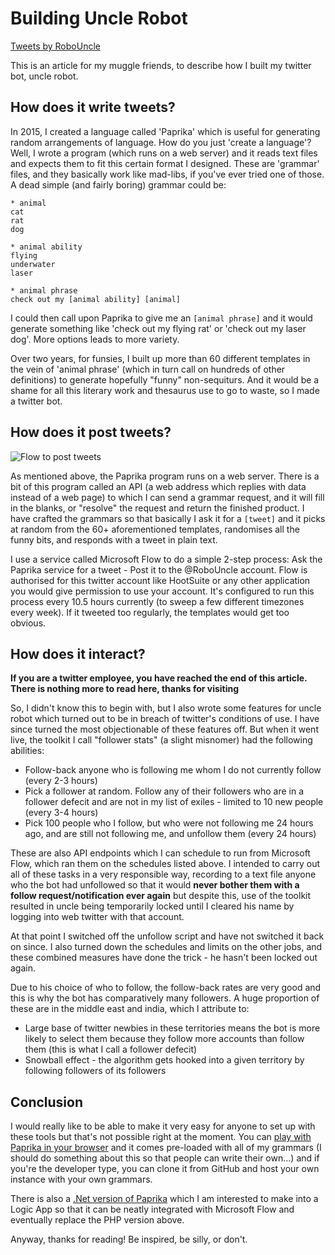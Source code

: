 # Building Uncle Robot

<div class="w-100 w5-l fr-l m2-l">
	<a class="twitter-timeline" data-height="600" href="https://twitter.com/RoboUncle?ref_src=twsrc%5Etfw">Tweets by RoboUncle</a>
	<script async src="//platform.twitter.com/widgets.js" charset="utf-8"></script>
</div>

This is an article for my muggle friends, to describe how I built my twitter bot, uncle robot.

## How does it write tweets?

In 2015, I created a language called 'Paprika' which is useful for generating random arrangements of language. How do you just 'create a language'? Well, I wrote a program (which runs on a web server) and it reads text files and expects them to fit this certain format I designed. These are 'grammar' files, and they basically work like mad-libs, if you've ever tried one of those. A dead simple (and fairly boring) grammar could be:

	* animal
	cat
	rat
	dog

	* animal ability
	flying
	underwater
	laser

	* animal phrase
	check out my [animal ability] [animal]

I could then call upon Paprika to give me an `[animal phrase]` and it would generate something like 'check out my flying rat' or 'check out my laser dog'. More options leads to more variety.

Over two years, for funsies, I built up more than 60 different templates in the vein of 'animal phrase' (which in turn call on hundreds of other definitions) to generate hopefully "funny" non-sequiturs. And it would be a shame for all this literary work and thesaurus use to go to waste, so I made a twitter bot.

## How does it post tweets?

![Flow to post tweets](./posts/building-uncle-robot/flow.png)

As mentioned above, the Paprika program runs on a web server. There is a bit of this program called an API (a web address which replies with data instead of a web page) to which I can send a grammar request, and it will fill in the blanks, or "resolve" the request and return the finished product. I have crafted the grammars so that basically I ask it for a `[tweet]` and it picks at random from the 60+ aforementioned templates, randomises all the funny bits, and responds with a tweet in plain text. 

I use a service called Microsoft Flow to do a simple 2-step process: Ask the Paprika service for a tweet - Post it to the @RoboUncle account. Flow is authorised for this twitter account like HootSuite or any other application you would give permission to use your account. It's configured to run this process every 10.5 hours currently (to sweep a few different timezones every week). If it tweeted too regularly, the templates would get too obvious.

## How does it interact?

**If you are a twitter employee, you have reached the end of this article. There is nothing more to read here, thanks for visiting**

So, I didn't know this to begin with, but I also wrote some features for uncle robot which turned out to be in breach of twitter's conditions of use. I have since turned the most objectionable of these features off. But when it went live, the toolkit I call "follower stats" (a slight misnomer) had the following abilities:

 * Follow-back anyone who is following me whom I do not currently follow (every 2-3 hours)
 * Pick a follower at random. Follow any of their followers who are in a follower defecit and are not in my list of exiles - limited to 10 new people (every 3-4 hours)
 * Pick 100 people who I follow, but who were not following me 24 hours ago, and are still not following me, and unfollow them (every 24 hours)
 
These are also API endpoints which I can schedule to run from Microsoft Flow, which ran them on the schedules listed above. I intended to carry out all of these tasks in a very responsible way, recording to a text file anyone who the bot had unfollowed so that it would **never bother them with a follow request/notification ever again** but despite this, use of the toolkit resulted in uncle being temporarily locked until I cleared his name by logging into web twitter with that account.

At that point I switched off the unfollow script and have not switched it back on since. I also turned down the schedules and limits on the other jobs, and these combined measures have done the trick - he hasn't been locked out again.

Due to his choice of who to follow, the follow-back rates are very good and this is why the bot has comparatively many followers. A huge proportion of these are in the middle east and india, which I attribute to:

 * Large base of twitter newbies in these territories means the bot is more likely to select them because they follow more accounts than follow them (this is what I call a follower defecit)
 * Snowball effect - the algorithm gets hooked into a given territory by following followers of its followers

 
## Conclusion

I would really like to be able to make it very easy for anyone to set up with these tools but that's not possible right at the moment. You can [play with Paprika in your browser][paprika] and it comes pre-loaded with all of my grammars (I should do something about this so that people can write their own...) and if you're the developer type, you can clone it from GitHub and host your own instance with your own grammars.

There is also a [.Net version of Paprika][paprikanet] which I am interested to make into a Logic App so that it can be neatly integrated with Microsoft Flow and eventually replace the PHP version above.

Anyway, thanks for reading! Be inspired, be silly, or don't.

[paprika]: http://paprika.me.uk
[paprikanet]: https://github.com/stegriff/paprika.net
